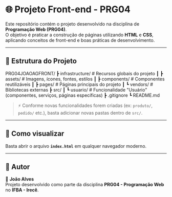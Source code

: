 # 🌐 Projeto Front-end - PRG04

Este repositório contém o projeto desenvolvido na disciplina de **Programação Web (PRG04)**.  
O objetivo é praticar a construção de páginas utilizando **HTML** e **CSS**, aplicando conceitos de front-end e boas práticas de desenvolvimento.

---

## 📂 Estrutura do Projeto

PRG04JOAOAGFRONT/
┣ infrastructure/ # Recursos globais do projeto
┃ ┣ assets/ # Imagens, ícones, fontes, estilos
┃ ┣ components/ # Componentes reutilizáveis
┃ ┣ pages/ # Páginas principais do projeto
┃ ┗ vendors/ # Bibliotecas externas
┣ src/
┃ ┗ usuario/ # Funcionalidade "Usuário" (componentes, serviços, páginas específicas)
┣ .gitignore
┗ README.md


> ⚡ Conforme novas funcionalidades forem criadas (ex: `produto/`, `pedido/` etc.), basta adicionar novas pastas dentro de `src/`.

---

## 🚀 Como visualizar

Basta abrir o arquivo **`index.html`** em qualquer navegador moderno.

---

## 📖 Autor

👤 **João Alves**  
Projeto desenvolvido como parte da disciplina **PRG04 - Programação Web** no **IFBA - Irecê**.
